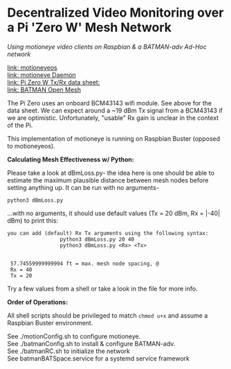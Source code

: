 # Decentralized Video Monitoring over a Pi 'Zero W' Mesh Network

*Using motioneye video clients on Raspbian & a BATMAN-adv Ad-Hoc network*

[link: motioneyeos](https://github.com/ccrisan/motioneyeos/wiki)   
[link: motioneye Daemon](https://github.com/ccrisan/motioneye/wiki)   
[link: Pi Zero W Tx/Rx data sheet:](https://www.cypress.com/file/298756/download#page=28&zoom=100,0,184)   
[link: BATMAN Open Mesh](https://www.open-mesh.org/projects/open-mesh/wiki)   

The Pi Zero uses an onboard BCM43143 wifi module.  See above for the data sheet.
We can expect around a ~19 dBm Tx signal from a BCM43143 if we are optimistic.  Unfortunately, "usable" Rx gain is unclear in the context of the Pi.

This implementation of motioneye is running on Raspbian Buster (opposed to motioneyeos).  

**Calculating Mesh Effectiveness w/ Python:**

Please take a look at dBmLoss.py- the idea here is one should be able to estimate the maximum plausible distance between mesh nodes before setting anything up.  It can be run with no arguments-  

```
python3 dBmLoss.py
```  

...with no arguments, it should use default values (Tx = 20 dBm, Rx = |-40| dBm) to print this:   

```
you can add (default) Rx Tx arguments using the following syntax:
                 python3 dBmLoss.py 20 40
                 python3 dBmLoss.py <Rx> <Tx>                 


 57.74559999999994 ft = max. mesh node spacing, @
 Rx = 40
 Tx = 20
```   

Try a few values from a shell or take a look in the file for more info.  

**Order of Operations:**

All shell scripts should be privileged to match ```chmod u+x``` and assume a Raspbian Buster environment.

See ./motionConfig.sh to configure motioneye.   
See ./batmanConfig.sh to install & configure BATMAN-adv.   
See ./batmanRC.sh to initialize the network   
See batmanBATSpace.service for a systemd service framework
